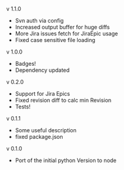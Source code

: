 v 1.1.0
- Svn auth via config
- Increased output buffer for huge diffs
- More Jira issues fetch for JiraEpic usage
- Fixed case sensitive file loading

v 1.0.0
- Badges!
- Dependency updated

v 0.2.0
- Support for Jira Epics
- Fixed revision diff to calc min Revision
- Tests!

v 0.1.1
- Some useful description
- fixed package.json

v 0.1.0
- Port of the initial python Version to node
